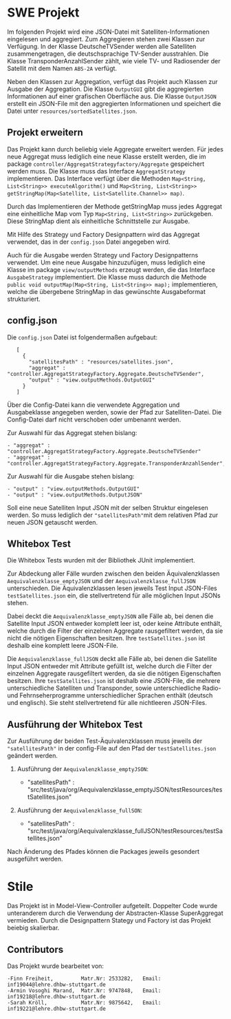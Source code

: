 
# SWE Projekt

 Im folgenden Projekt wird eine JSON-Datei mit Satelliten-Informationen eingelesen und aggregiert. Zum Aggregieren stehen 
 zwei Klassen zur Verfügung. In der Klasse DeutscheTVSender werden alle Satelliten zusammengetragen, die deutschsprachige 
 TV-Sender ausstrahlen. 
Die Klasse TransponderAnzahlSender zählt, wie viele TV- und Radiosender der Satellit mit dem Namen `ABS-2A` verfügt. 
 
 Neben den Klassen zur Aggregation, verfügt das Projekt auch Klassen zur Ausgabe der Aggregation. Die Klasse `OutputGUI` 
 gibt die aggregierten Informationen auf einer grafischen Oberfläche aus.
 Die Klasse `OutputJSON` erstellt ein JSON-File mit den aggregierten Informationen und speichert die Datei unter 
 `resources/sortedSatellites.json`.
 
## Projekt erweitern
 
 Das Projekt kann durch beliebig viele Aggregate erweitert werden. Für jedes neue Aggregat muss lediglich eine neue Klasse erstellt werden, 
 die im package `controller/AggregatStrategyfactory/Aggregate` gespeichert werden muss. 
 Die Klasse muss das Interface `AggregatStrategy` implementieren. 
 Das Interface verfügt über die Methoden `Map<String, List<String>> executeAlgorithm()` und 
 `Map<String, List<String>> getStringMap(Map<Satellite, List<Satellite.Channel>> map)`. 
 
Durch das Implementieren der Methode 
 getStringMap muss jedes Aggregat eine einheitliche Map vom Typ `Map<String, List<String>>` zurückgeben.
Diese StringMap dient als einheitliche Schnittstelle zur Ausgabe. 

Mit Hilfe des Strategy und Factory Designpattern wird das Aggregat verwendet, das in der `config.json` Datei angegeben wird. 

Auch für die Ausgabe werden Strategy und Factory Designpatterns verwendet. Um eine neue Ausgabe hinzuzufügen, muss lediglich
eine Klasse im package 
 `view/outputMethods` erzeugt werden, die das Interface `AusgabeStrategy` implementiert. Die Klasse muss dadurch die Methode
 `public void outputMap(Map<String, List<String>> map);` implementieren, welche die übergebene StringMap
in das gewünschte Ausgabeformat strukturiert. 
 
 ## config.json
 
 Die `config.json` Datei ist folgendermaßen aufgebaut: 
 
 ```
    [
      {
        "satellitesPath" : "resources/satellites.json",
        "aggregat" : "controller.AggregatStrategyFactory.Aggregate.DeutscheTVSender",
        "output" : "view.outputMethods.OutputGUI"
      }
    ]
```

Über die Config-Datei kann die verwendete Aggregation und Ausgabeklasse angegeben werden, sowie der Pfad zur Satelliten-Datei. 
Die Config-Datei darf nicht verschoben oder umbenannt werden. 

Zur Auswahl für das Aggregat stehen bislang:

    - "aggregat" : "controller.AggregatStrategyFactory.Aggregate.DeutscheTVSender"
    - "aggregat" : "controller.AggregatStrategyFactory.Aggregate.TransponderAnzahlSender",

Zur Auswahl für die Ausgabe stehen bislang:

    - "output" : "view.outputMethods.OutputGUI"
    - "output" : "view.outputMethods.OutputJSON"
    
Soll eine neue Satelliten Input JSON mit der selben Struktur eingelesen werden. So muss lediglich der
`"satellitesPath"`mit dem relativen Pfad zur neuen JSON getauscht werden.

## Whitebox Test

Die Whitebox Tests wurden mit der Bibliothek JUnit implementiert.

Zur Abdeckung aller Fälle wurden zwischen den beiden Äquivalenzklassen `Aequivalenzklasse_emptyJSON` und
der `Aequivalenzklasse_fullJSON` unterschieden. Die Äquivalenzklassen lesen jeweils Test Input JSON-Files 
`testSatellites.json` ein, die stellvertretend für alle möglichen Input JSONs stehen.

Dabei deckt die `Aequivalenzklasse_emptyJSON` alle Fälle ab,
bei denen die Satellite Input JSON entweder komplett leer ist, oder keine Attribute enthält,
welche durch die Filter der einzelnen Aggregate rausgefiltert werden, da sie nicht die nötigen 
Eigenschaften besitzen. Ihre `testSatellites.json` ist deshalb eine komplett leere JSON-File.

Die `Aequivalenzklasse_fullJSON` deckt alle Fälle ab,
bei denen die Satellite Input JSON entweder mit Attribute gefüllt ist,
welche durch die Filter der einzelnen Aggregate rausgefiltert werden, da sie die nötigen
Eigenschaften besitzen. Ihre `testSatellites.json` ist deshalb eine JSON-File, die mehrere unterschiedliche
Satelliten und Transponder, sowie unterschiedliche Radio- und Fehrnseherprogramme unterschiedlicher 
Sprachen enthält (deutsch und englisch). Sie steht stellvertretend für alle nichtleeren JSON-Files.

## Ausführung der Whitebox Test

Zur Ausführung der beiden Test-Äquivalenzklassen muss jeweils der `"satellitesPath"` in der config-File
auf den Pfad der `testSatellites.json` geändert werden.

1. Ausführung der `Aequivalenzklasse_emptyJSON`:


    - "satellitesPath" : "src/test/java/org/Aequivalenzklasse_emptyJSON/testResources/testSatellites.json"


2. Ausführung der `Aequivalenzklasse_fullSON`:


    - "satellitesPath" : "src/test/java/org/Aequivalenzklasse_fullJSON/testResources/testSatellites.json"

Nach Änderung des Pfades können die Packages jeweils gesondert ausgeführt werden.

# Stile 

Das Projekt ist in Model-View-Controller aufgeteilt. 
Doppelter Code wurde unteranderem durch die Verwendung der Abstracten-Klasse SuperAggregat vermieden. 
Durch die Designpattern Stategy und Factory ist das Projekt beiebig skalierbar. 

## Contributors

Das Projekt wurde bearbeitet von:

    -Finn Freiheit,         Matr.Nr: 2533282,   Email: inf19044@lehre.dhbw-stuttgart.de
    -Armin Vosoghi Marand,  Matr.Nr: 9747848,   Email: inf19218@lehre.dhbw-stuttgart.de
    -Sarah Kröll,           Matr.Nr: 9875642,   Email: inf19221@lehre.dhbw-stuttgart.de

